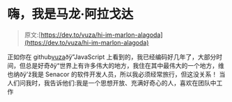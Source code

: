 # 嗨，我是马龙·阿拉戈达

> 原文:[https://dev.to/vuza/hi-im-marlon-alagoda](https://dev.to/vuza/hi-im-marlon-alagoda)

正如你在 github[vuza](https://github.com/vuza)ðÿ”JavaScript 上看到的，我已经编码好几年了，大部分时间，但总是好奇ðÿ“世界上有许多伟大的地方，我住在其中最伟大的一个地方，维也纳ðÿ'ž我是 Senacor 的软件开发人员，所以我必须经常旅行，但这没关系！
当人们问我时，我告诉他们:我是一个思想开放、充满好奇心的人，喜欢在团队中工作